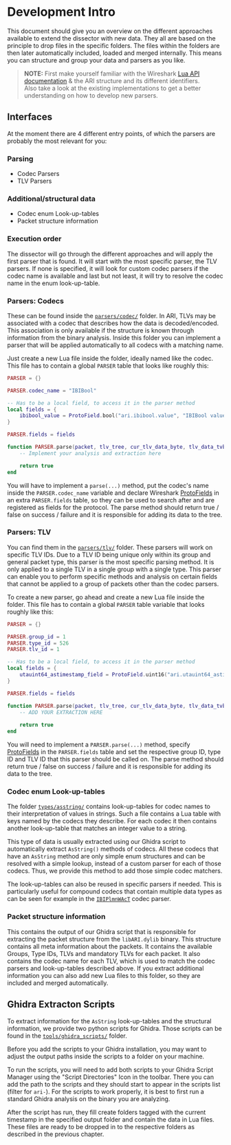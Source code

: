# Development Intro

This document should give you an overview on the different approaches available to extend the dissector with new data. They all are based on the principle to drop files in the specific folders. The files within the folders are then later automatically included, loaded and merged internally. This means you can structure and group your data and parsers as you like.

> **NOTE:** First make yourself familiar with the Wireshark [Lua API documentation](https://www.wireshark.org/docs/wsdg_html_chunked/lua_module_Tree.html) & the ARI structure and its different identifiers.  
> Also take a look at the existing implementations to get a better understanding on how to develop new parsers.

## Interfaces

At the moment there are 4 different entry points, of which the parsers are probably the most relevant for you:

### Parsing

- Codec Parsers
- TLV Parsers

### Additional/structural data

- Codec enum Look-up-tables
- Packet structure information

### Execution order

The dissector will go through the different approaches and will apply the first parser that is found. It will start with the most specific parser, the TLV parsers. If none is specified, it will look for custom codec parsers if the codec name is available and last but not least, it will try to resolve the codec name in the enum look-up-table.

### Parsers: Codecs

These can be found inside the [`parsers/codec/`](parsers/codec/) folder.
In ARI, TLVs may be associated with a codec that describes how the data is decoded/encoded. This association is only available if the structure is known through information from the binary analysis.
Inside this folder you can implement a parser that will be applied automatically to all codecs with a matching name.

Just create a new Lua file inside the folder, ideally named like the codec.
This file has to contain a global `PARSER` table that looks like roughly this:

```lua
PARSER = {}

PARSER.codec_name = "IBIBool"

-- Has to be a local field, to access it in the parser method
local fields = {
    ibibool_value = ProtoField.bool("ari.ibibool.value", "IBIBool value"),
}

PARSER.fields = fields

function PARSER.parse(packet, tlv_tree, cur_tlv_data_byte, tlv_data_tvb, extra_information)
    -- Implement your analysis and extraction here

    return true
end
```

You will have to implement a `parse(...)` method, put the codec's name inside the `PARSER.codec_name` variable and declare Wireshark [ProtoFields](https://www.wireshark.org/docs/wsdg_html_chunked/lua_module_Proto.html#lua_class_ProtoField) in an extra `PARSER.fields` table, so they can be used to search after and are registered as fields for the protocol. The parse method should return true / false on success / failure and it is responsible for adding its data to the tree.

### Parsers: TLV

You can find them in the [`parsers/tlv/`](parsers/tlv/) folder.
These parsers will work on specific TLV IDs. Due to a TLV ID being unique only within its group and general packet type, this parser is the most specific parsing method. It is only applied to a single TLV in a single group with a single type. This parser can enable you to perform specific methods and analysis on certain fields that cannot be applied to a group of packets other than the codec parsers.

To create a new parser, go ahead and create a new Lua file inside the folder. This file has to contain a global `PARSER` table variable that looks roughly like this:

```lua
PARSER = {}

PARSER.group_id = 1
PARSER.type_id = 526
PARSER.tlv_id = 1

-- Has to be a local field, to access it in the parser method
local fields = {
    utauint64_astimestamp_field = ProtoField.uint16("ari.utauint64_astimestamp", "UtaUInt64 as Timestamp", base.DEC),
}

PARSER.fields = fields

function PARSER.parse(packet, tlv_tree, cur_tlv_data_byte, tlv_data_tvb, extra_information)
    -- ADD YOUR EXTRACTION HERE
    
    return true
end
```

You will need to implement a `PARSER.parse(...)` method, specify [ProtoFields](https://www.wireshark.org/docs/wsdg_html_chunked/lua_module_Proto.html#lua_class_ProtoField) in the `PARSER.fields` table and set the respective group ID, type ID and TLV ID that this parser should be called on. The parse method should return true / false on success / failure and it is responsible for adding its data to the tree.

### Codec enum Look-up-tables

The folder [`types/asstring/`](types/asstring/) contains look-up-tables for codec names to their interpretation of values in strings. Such a file contains a Lua table with keys named by the codecs they describe. For each codec it then contains another look-up-table that matches an integer value to a string.  

This type of data is usually extracted using our Ghidra script to automatically extract `AsString()` methods of codecs. All these codecs that have an `AsString` method are only simple enum structures and can be resolved with a simple lookup, instead of a custom parser for each of those codecs. Thus, we provide this method to add those simple codec matchers.  

The look-up-tables can also be reused in specific parsers if needed. This is particularly useful for compound codecs that contain multiple data types as can be seen for example in the [`IBIPlmnWAcT`](parsers/codec/IBIPlmnWAcT.lua) codec parser.

### Packet structure information

This contains the output of our Ghidra script that is responsible for extracting the packet structure from the `libARI.dylib` binary. This structure contains all meta information about the packets. It contains the available Groups, Type IDs, TLVs and mandatory TLVs for each packet. It also contains the codec name for each TLV, which is used to match the codec parsers and look-up-tables described above.
If you extract additional information you can also add new Lua files to this folder, so they are included and merged automatically.

## Ghidra Extracton Scripts

To extract information for the `AsString` look-up-tables and the structural information, we provide two python scripts for Ghidra. Those scripts can be found in the [`tools/ghidra_scripts/`](tools/ghidra_scripts/) folder.

Before you add the scripts to your Ghidra installation, you may want to adjust the output paths inside the scripts to a folder on your machine.

To run the scripts, you will need to add both scripts to your Ghidra Script Manager using the "Script Directories" Icon in the toolbar. There you can add the path to the scripts and they should start to appear in the scripts list (filter for `ari-`). For the scripts to work properly, it is best to first run a standard Ghidra analysis on the binary you are analyzing.

After the script has run, they fill create folders tagged with the current timestamp in the specified output folder and contain the data in Lua files. These files are ready to be dropped in to the respective folders as described in the previous chapter.

